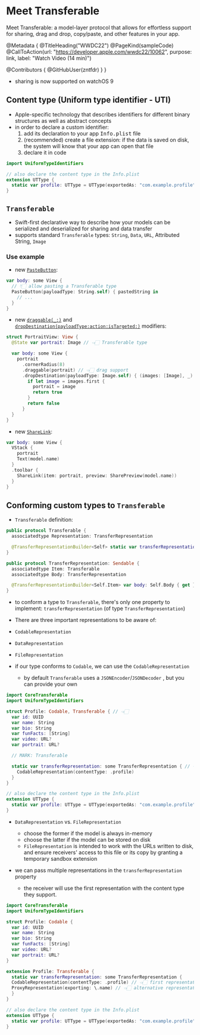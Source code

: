 # Meet Transferable

Meet Transferable: a model-layer protocol that allows for effortless support for sharing, drag and drop, copy/paste, and other features in your app.

@Metadata {
   @TitleHeading("WWDC22")
   @PageKind(sampleCode)
   @CallToAction(url: "https://developer.apple.com/wwdc22/10062", purpose: link, label: "Watch Video (14 min)")

   @Contributors {
      @GitHubUser(zntfdr)
   }
}



- sharing is now supported on watchOS 9

## Content type (Uniform type identifier - UTI)

- Apple-specific technology that describes identifiers for different binary structures as well as abstract concepts
- in order to declare a custom identifier: 
  1. add its declaration to your app <kbd>Info.plist</kbd> file
  2. (recommended) create a file extension: if the data is saved on disk, the system will know that your app can open that file
  3. declare it in code

```swift
import UniformTypeIdentifiers

// also declare the content type in the Info.plist
extension UTType {
  static var profile: UTType = UTType(exportedAs: "com.example.profile")
}
```

## `Transferable`

- Swift-first declarative way to describe how your models can be serialized and deserialized for sharing and data transfer
- supports standard `Transferable` types: `String`, `Data`, `URL`, Attributed String, `Image`

### Use example

- new [`PasteButton`][PasteButton]:

```swift
var body: some View {
  // 👇🏻 allow pasting a Transferable type
  PasteButton(payloadType: String.self) { pastedString in
    // ...
  }
}
```

- new [`draggable(_:)`][draggable(_:)] and [`dropDestination(payloadType:action:isTargeted:)`][dropDestination(payloadType:action:isTargeted:)] modifiers:

```swift
struct PortraitView: View {
  @State var portrait: Image // 👈🏻 Transferable type

  var body: some View {
    portrait
      .cornerRadius(8)
      .draggable(portrait) // 👈🏻 drag support
      .dropDestination(payloadType: Image.self) { (images: [Image], _) in // 👈🏻 drop support
        if let image = images.first {
          portrait = image
          return true
        }
        return false
      }
  }
}
```

- new [`ShareLink`][ShareLink]:

```swift
var body: some View {
  VStack {
    portrait
    Text(model.name)
  }
  .toolbar {
    ShareLink(item: portrait, preview: SharePreview(model.name))
  }
}
```

## Conforming custom types to `Transferable`

- `Transferable` definition:

```swift
public protocol Transferable {
  associatedtype Representation: TransferRepresentation

  @TransferRepresentationBuilder<Self> static var transferRepresentation: Self.Representation { get }
}

public protocol TransferRepresentation: Sendable {
  associatedtype Item: Transferable
  associatedtype Body: TransferRepresentation

  @TransferRepresentationBuilder<Self.Item> var body: Self.Body { get }
}
```

- to conform a type to `Transferable`, there's only one property to implement: `transferRepresentation` (of type `TransferRepresentation`)

- There are three important representations to be aware of:
 - `CodableRepresentation`
 - `DataRepresentation`
 - `FileRepresentation`

- if our type conforms to `Codable`, we can use the `CodableRepresentation`
  - by default `Transferable` uses a `JSONEncoder`/`JSONDecoder` , but you can provide your own

```swift
import CoreTransferable
import UniformTypeIdentifiers

struct Profile: Codable, Transferable { // 👈🏻
  var id: UUID
  var name: String
  var bio: String
  var funFacts: [String]
  var video: URL?
  var portrait: URL?

  // MARK: Transferable

  static var transferRepresentation: some TransferRepresentation { // 👈🏻
    CodableRepresentation(contentType: .profile)
  }
}

// also declare the content type in the Info.plist
extension UTType {
  static var profile: UTType = UTType(exportedAs: "com.example.profile")
}
```

- `DataRepresentation` vs. `FileRepresentation`
  - choose the former if the model is always in-memory
  - choose the latter if the model can be stored on disk
  - `FileRepresentation` is intended to work with the URLs written to disk, and ensure receivers' access to this file or its copy by granting a temporary sandbox extension

- we can pass multiple representations in the `transferRepresentation` property
  - the receiver will use the first representation with the content type they support.

```swift
import CoreTransferable
import UniformTypeIdentifiers

struct Profile: Codable {
  var id: UUID
  var name: String
  var bio: String
  var funFacts: [String]
  var video: URL?
  var portrait: URL?
}

extension Profile: Transferable {
  static var transferRepresentation: some TransferRepresentation {
  CodableRepresentation(contentType: .profile) // 👈🏻 first representation
  ProxyRepresentation(exporting: \.name) // 👈🏻 alternative representation
  }
}

// also declare the content type in the Info.plist
extension UTType {
  static var profile: UTType = UTType(exportedAs: "com.example.profile")
}
```

[dropDestination(payloadType:action:isTargeted:)]: https://developer.apple.com/documentation/swiftui/view/dropdestination(payloadtype:action:istargeted:)
[draggable(_:)]: https://developer.apple.com/documentation/swiftui/view/draggable(_:)
[PasteButton]: https://developer.apple.com/documentation/swiftui/pastebutton
[ShareLink]: https://developer.apple.com/documentation/swiftui/sharelink